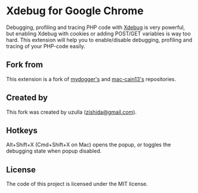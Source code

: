 Xdebug for Google Chrome
===============================

Debugging, profiling and tracing PHP code with [Xdebug](http://xdebug.org/) is very powerful, but enabling
Xdebug with cookies or adding POST/GET variables is way too hard. This extension will help you to enable/disable
debugging, profiling and tracing of your PHP-code easily.

Fork from
---------

This extension is a fork of [mydogger's](https://github.com/mydogger/xdebug-helper-for-chrome) and [mac-cain13's](https://github.com/mac-cain13/xdebug-helper-for-chrome) repositories.

Created by
----------

This fork was created by uzulla ([zishida@gmail.com](mailto:zishida@gmail.com)).

Hotkeys
-------
Alt+Shift+X (Cmd+Shift+X on Mac) opens the popup, or toggles the debugging state when popup disabled.

License
-------
The code of this project is licensed under the MIT license.

